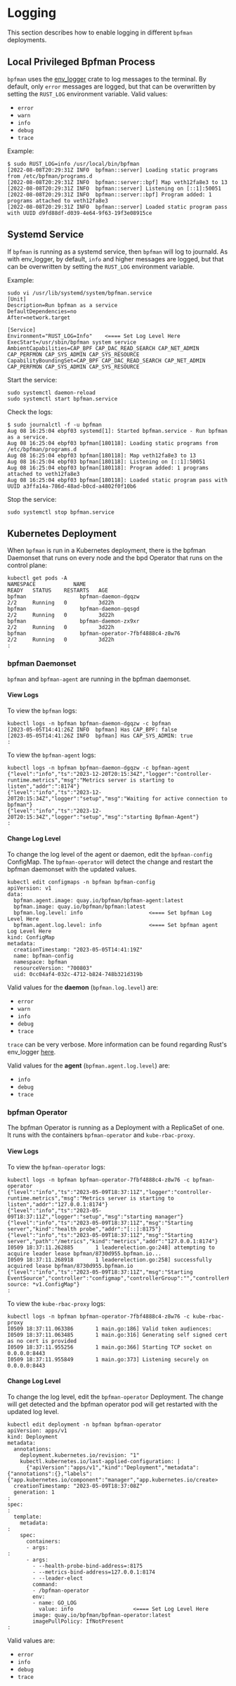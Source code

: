 # Logging

This section describes how to enable logging in different `bpfman` deployments.

## Local Privileged Bpfman Process

`bpfman` uses the [env_logger](https://docs.rs/env_logger) crate to log messages to the terminal.
By default, only `error` messages are logged, but that can be overwritten by setting
the `RUST_LOG` environment variable.
Valid values:

* `error`
* `warn`
* `info`
* `debug`
* `trace`

Example:

```console
$ sudo RUST_LOG=info /usr/local/bin/bpfman
[2022-08-08T20:29:31Z INFO  bpfman::server] Loading static programs from /etc/bpfman/programs.d
[2022-08-08T20:29:31Z INFO  bpfman::server::bpf] Map veth12fa8e3 to 13
[2022-08-08T20:29:31Z INFO  bpfman::server] Listening on [::1]:50051
[2022-08-08T20:29:31Z INFO  bpfman::server::bpf] Program added: 1 programs attached to veth12fa8e3
[2022-08-08T20:29:31Z INFO  bpfman::server] Loaded static program pass with UUID d9fd88df-d039-4e64-9f63-19f3e08915ce
```

## Systemd Service

If `bpfman` is running as a systemd service, then `bpfman` will log to journald.
As with env_logger, by default, `info` and higher messages are logged, but that can be
overwritten by setting the `RUST_LOG` environment variable.

Example:

```console
sudo vi /usr/lib/systemd/system/bpfman.service
[Unit]
Description=Run bpfman as a service
DefaultDependencies=no
After=network.target

[Service]
Environment="RUST_LOG=Info"    <==== Set Log Level Here
ExecStart=/usr/sbin/bpfman system service
AmbientCapabilities=CAP_BPF CAP_DAC_READ_SEARCH CAP_NET_ADMIN CAP_PERFMON CAP_SYS_ADMIN CAP_SYS_RESOURCE
CapabilityBoundingSet=CAP_BPF CAP_DAC_READ_SEARCH CAP_NET_ADMIN CAP_PERFMON CAP_SYS_ADMIN CAP_SYS_RESOURCE
```

Start the service:

```console
sudo systemctl daemon-reload
sudo systemctl start bpfman.service
```

Check the logs:

```console
$ sudo journalctl -f -u bpfman
Aug 08 16:25:04 ebpf03 systemd[1]: Started bpfman.service - Run bpfman as a service.
Aug 08 16:25:04 ebpf03 bpfman[180118]: Loading static programs from /etc/bpfman/programs.d
Aug 08 16:25:04 ebpf03 bpfman[180118]: Map veth12fa8e3 to 13
Aug 08 16:25:04 ebpf03 bpfman[180118]: Listening on [::1]:50051
Aug 08 16:25:04 ebpf03 bpfman[180118]: Program added: 1 programs attached to veth12fa8e3
Aug 08 16:25:04 ebpf03 bpfman[180118]: Loaded static program pass with UUID a3ffa14a-786d-48ad-b0cd-a4802f0f10b6
```

Stop the service:

```console
sudo systemctl stop bpfman.service
```

## Kubernetes Deployment

When `bpfman` is run in a Kubernetes deployment, there is the bpfman Daemonset that runs on every node
and the bpd Operator that runs on the control plane:

```console
kubectl get pods -A
NAMESPACE            NAME                                                    READY   STATUS    RESTARTS   AGE
bpfman                 bpfman-daemon-dgqzw                                       2/2     Running   0          3d22h
bpfman                 bpfman-daemon-gqsgd                                       2/2     Running   0          3d22h
bpfman                 bpfman-daemon-zx9xr                                       2/2     Running   0          3d22h
bpfman                 bpfman-operator-7fbf4888c4-z8w76                          2/2     Running   0          3d22h
:
```

### bpfman Daemonset

`bpfman` and `bpfman-agent` are running in the bpfman daemonset.

#### View Logs

To view the `bpfman` logs:

```console
kubectl logs -n bpfman bpfman-daemon-dgqzw -c bpfman
[2023-05-05T14:41:26Z INFO  bpfman] Has CAP_BPF: false
[2023-05-05T14:41:26Z INFO  bpfman] Has CAP_SYS_ADMIN: true
:
```

To view the `bpfman-agent` logs:

```console
kubectl logs -n bpfman bpfman-daemon-dgqzw -c bpfman-agent
{"level":"info","ts":"2023-12-20T20:15:34Z","logger":"controller-runtime.metrics","msg":"Metrics server is starting to listen","addr":":8174"}
{"level":"info","ts":"2023-12-20T20:15:34Z","logger":"setup","msg":"Waiting for active connection to bpfman"}
{"level":"info","ts":"2023-12-20T20:15:34Z","logger":"setup","msg":"starting Bpfman-Agent"}
:
```

#### Change Log Level

To change the log level of the agent or daemon, edit the `bpfman-config` ConfigMap.
The `bpfman-operator` will detect the change and restart the bpfman daemonset with the updated values.

```console
kubectl edit configmaps -n bpfman bpfman-config
apiVersion: v1
data:
  bpfman.agent.image: quay.io/bpfman/bpfman-agent:latest
  bpfman.image: quay.io/bpfman/bpfman:latest
  bpfman.log.level: info                     <==== Set bpfman Log Level Here
  bpfman.agent.log.level: info               <==== Set bpfman agent Log Level Here
kind: ConfigMap
metadata:
  creationTimestamp: "2023-05-05T14:41:19Z"
  name: bpfman-config
  namespace: bpfman
  resourceVersion: "700803"
  uid: 0cc04af4-032c-4712-b824-748b321d319b
```

Valid values for the **daemon** (`bpfman.log.level`) are:

* `error`
* `warn`
* `info`
* `debug`
* `trace`

`trace` can be very verbose. More information can be found regarding Rust's
env_logger [here](https://docs.rs/env_logger/latest/env_logger/).

Valid values for the **agent** (`bpfman.agent.log.level`) are:

* `info`
* `debug`
* `trace`

### bpfman Operator

The bpfman Operator is running as a Deployment with a ReplicaSet of one.
It runs with the containers `bpfman-operator` and `kube-rbac-proxy`.

#### View Logs

To view the `bpfman-operator` logs:

```console
kubectl logs -n bpfman bpfman-operator-7fbf4888c4-z8w76 -c bpfman-operator
{"level":"info","ts":"2023-05-09T18:37:11Z","logger":"controller-runtime.metrics","msg":"Metrics server is starting to listen","addr":"127.0.0.1:8174"}
{"level":"info","ts":"2023-05-09T18:37:11Z","logger":"setup","msg":"starting manager"}
{"level":"info","ts":"2023-05-09T18:37:11Z","msg":"Starting server","kind":"health probe","addr":"[::]:8175"}
{"level":"info","ts":"2023-05-09T18:37:11Z","msg":"Starting server","path":"/metrics","kind":"metrics","addr":"127.0.0.1:8174"}
I0509 18:37:11.262885       1 leaderelection.go:248] attempting to acquire leader lease bpfman/8730d955.bpfman.io...
I0509 18:37:11.268918       1 leaderelection.go:258] successfully acquired lease bpfman/8730d955.bpfman.io
{"level":"info","ts":"2023-05-09T18:37:11Z","msg":"Starting EventSource","controller":"configmap","controllerGroup":"","controllerKind":"ConfigMap","source":"kind source: *v1.ConfigMap"}
:
```

To view the `kube-rbac-proxy` logs:

```console
kubectl logs -n bpfman bpfman-operator-7fbf4888c4-z8w76 -c kube-rbac-proxy
I0509 18:37:11.063386       1 main.go:186] Valid token audiences: 
I0509 18:37:11.063485       1 main.go:316] Generating self signed cert as no cert is provided
I0509 18:37:11.955256       1 main.go:366] Starting TCP socket on 0.0.0.0:8443
I0509 18:37:11.955849       1 main.go:373] Listening securely on 0.0.0.0:8443
```

#### Change Log Level

To change the log level, edit the `bpfman-operator` Deployment.
The change will get detected and the bpfman operator pod will get restarted with the updated log level.

```console
kubectl edit deployment -n bpfman bpfman-operator
apiVersion: apps/v1
kind: Deployment
metadata:
  annotations:
    deployment.kubernetes.io/revision: "1"
    kubectl.kubernetes.io/last-applied-configuration: |
      {"apiVersion":"apps/v1","kind":"Deployment","metadata":{"annotations":{},"labels":{"app.kubernetes.io/component":"manager","app.kubernetes.io/create>
  creationTimestamp: "2023-05-09T18:37:08Z"
  generation: 1
:
spec:
:
  template:
    metadata:
:
    spec:
      containers:
      - args:
:
      - args:
        - --health-probe-bind-address=:8175
        - --metrics-bind-address=127.0.0.1:8174
        - --leader-elect
        command:
        - /bpfman-operator
        env:
        - name: GO_LOG
          value: info                   <==== Set Log Level Here
        image: quay.io/bpfman/bpfman-operator:latest
        imagePullPolicy: IfNotPresent
:
```

Valid values are:

* `error`
* `info`
* `debug`
* `trace`
